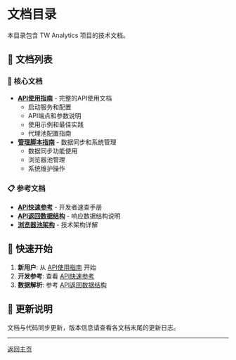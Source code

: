 # 文档目录

本目录包含 TW Analytics 项目的技术文档。

## 📖 文档列表

### 🚀 核心文档
- **[API使用指南](./API_EXAMPLES.md)** - 完整的API使用文档
  - 启动服务和配置
  - API端点和参数说明
  - 使用示例和最佳实践
  - 代理池配置指南
- **[管理脚本指南](../MANAGE_GUIDE.md)** - 数据同步和系统管理
  - 数据同步功能使用
  - 浏览器池管理
  - 系统维护操作

### 📋 参考文档
- **[API快速参考](./quick-reference.md)** - 开发者速查手册
- **[API返回数据结构](./api-response-structure.md)** - 响应数据结构说明
- **[浏览器池架构](./browser-pool-comprehensive.md)** - 技术架构详解

## 🚀 快速开始

1. **新用户**: 从 [API使用指南](./API_EXAMPLES.md) 开始
2. **开发参考**: 查看 [API快速参考](./quick-reference.md)
3. **数据解析**: 参考 [API返回数据结构](./api-response-structure.md)

## 📝 更新说明

文档与代码同步更新，版本信息请查看各文档末尾的更新日志。

---

[返回主页](../README.md)